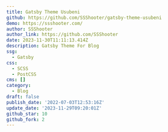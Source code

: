 ```yaml
---
title: Gatsby Theme Usubeni
github: https://github.com/SSShooter/gatsby-theme-usubeni
demo: https://ssshooter.com/
author: SSShooter
author_link: https://github.com/SSShooter
date: 2023-11-30T11:11:13.414Z
description: Gatsby Theme For Blog
ssg:
  - Gatsby
css:
  - SCSS
  - PostCSS
cms: []
category:
  - Blog
draft: false
publish_date: '2022-07-03T12:53:16Z'
update_date: '2023-11-29T09:20:01Z'
github_star: 10
github_fork: 2
---
```

